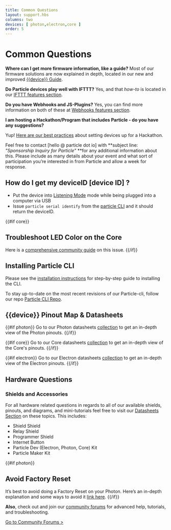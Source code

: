 ```yaml
---
title: Common Questions
layout: support.hbs
columns: two
devices: [ photon,electron,core ]
order: 5
---
```


Common Questions
===

**Where can I get more firmware information, like a guide?**
Most of our firmware solutions are now explained in depth, located in our new and improved [{{device}} Guide](/guide/getting-started/intro).

**Do Particle devices play well with IFTTT?**
Yes, and that *how-to* is located in our [IFTTT features section](/guide/tools-and-features/ifttt).

**Do you have Webhooks and JS-Plugins?**
Yes, you can find more information on both of these at [Webhooks features section](/guide/tools-and-features/webhooks).

**I am hosting a Hackathon/Program that includes Particle - do you have any suggestions?**

Yup! [Here are our best practices](/guide/getting-started/hackathon) about setting devices up for a Hackathon.

Feel free to contact [hello @ particle dot io] with **subject line: *"Sponsorship Inquiry for Particle"* **for any additional information about this. Please include as many details about your event and what sort of participation you’re interested in from Particle and allow a week for response.

## How do I get my deviceID [device ID] ?
* Put the device into [Listening Mode](/guide/getting-started/modes/#listening-mode) mode while being plugged into a computer via USB
* Issue `particle serial identify` from the [particle CLI](/guide/tools-and-features/cli)
	and it should return the deviceID.

{{#if core}}
## Troubleshoot LED Color on the Core

Here is a [comprehensive community guide](https://community.particle.io/t/spark-core-troubleshooting-guide-spark-team/696) on this issue.
{{/if}}

## Installing Particle CLI

Please see the [installation instructions](/guide/tools-and-features/cli) for step-by-step guide to installing the CLI.

To stay up-to-date on the most recent revisions of our Particle-cli, follow our repo
[Particle CLI Repo](https://github.com/spark/particle-cli).


## {{device}} Pinout Map & Datasheets

{{#if photon}}
Go to our Photon datasheets [collection](/datasheets/photon-datasheet/) to get an in-depth view of the Photon pinouts.
{{/if}}

{{#if core}}
Go to our Core datasheets [collection](/datasheets/core-datasheet/) to get an in-depth view of the Core's pinouts.
{{/if}}

{{#if electron}}
Go to our Electron datasheets [collection](/datasheets/electron-datasheet/) to get an in-depth view of the Electron pinouts.
{{/if}}

## Hardware Questions

### Shields and Accessories

For all hardware related questions in regards to all of our available shields, pinouts, and diagrams, and mini-tutorials
feel free to visit our [Datasheets Section](/datasheets/) on these topics.
This includes:

- Shield Shield
- Relay Shield
- Programmer Shield
- Internet Button
- Particle Dev (Electron, Photon, Core) Kit
- Particle Maker Kit

{{#if photon}}
## Avoid Factory Reset

It’s best to avoid doing a Factory Reset on your Photon. Here’s an in-depth explanation and some ways to avoid it
[link here](https://community.particle.io/t/avoid-factory-reset-what-do-do-with-unexpected-led-behavior-on-a-photon/13358).
{{/if}}

**Also**, check out and join our [community forums](http://community.particle.io/) for advanced help, tutorials, and troubleshooting.

[Go to Community Forums >](http://community.particle.io/c/troubleshooting)
